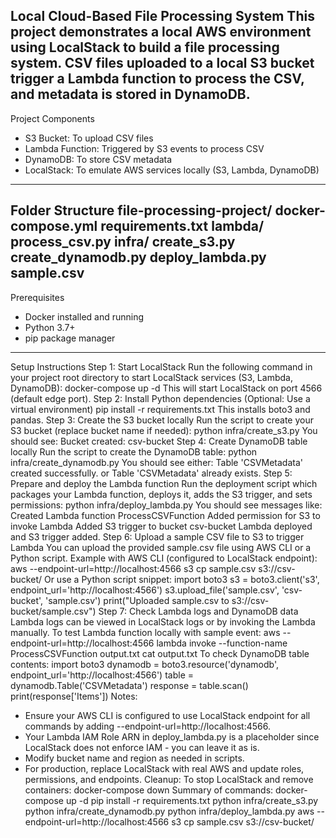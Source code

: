 Local Cloud-Based File Processing System
This project demonstrates a local AWS environment using LocalStack to build a file processing
system.
CSV files uploaded to a local S3 bucket trigger a Lambda function to process the CSV, and
metadata is stored in DynamoDB.
---
Project Components
- S3 Bucket: To upload CSV files
- Lambda Function: Triggered by S3 events to process CSV
- DynamoDB: To store CSV metadata
- LocalStack: To emulate AWS services locally (S3, Lambda, DynamoDB)
---
Folder Structure
file-processing-project/
 docker-compose.yml
 requirements.txt
 lambda/
 process_csv.py
 infra/
 create_s3.py
 create_dynamodb.py
 deploy_lambda.py
 sample.csv
---
Prerequisites
- Docker installed and running
- Python 3.7+
- pip package manager
---
Setup Instructions
Step 1: Start LocalStack
Run the following command in your project root directory to start LocalStack services (S3, Lambda,
DynamoDB):
docker-compose up -d
This will start LocalStack on port 4566 (default edge port).
Step 2: Install Python dependencies
(Optional: Use a virtual environment)
pip install -r requirements.txt
This installs boto3 and pandas.
Step 3: Create the S3 bucket locally
Run the script to create your S3 bucket (replace bucket name if needed):
python infra/create_s3.py
You should see:
Bucket created: csv-bucket
Step 4: Create DynamoDB table locally
Run the script to create the DynamoDB table:
python infra/create_dynamodb.py
You should see either:
Table 'CSVMetadata' created successfully.
or
Table 'CSVMetadata' already exists.
Step 5: Prepare and deploy the Lambda function
Run the deployment script which packages your Lambda function, deploys it, adds the S3 trigger,
and sets permissions:
python infra/deploy_lambda.py
You should see messages like:
Created Lambda function ProcessCSVFunction
Added permission for S3 to invoke Lambda
Added S3 trigger to bucket csv-bucket
Lambda deployed and S3 trigger added.
Step 6: Upload a sample CSV file to S3 to trigger Lambda
You can upload the provided sample.csv file using AWS CLI or a Python script.
Example with AWS CLI (configured to LocalStack endpoint):
aws --endpoint-url=http://localhost:4566 s3 cp sample.csv s3://csv-bucket/
Or use a Python script snippet:
import boto3
s3 = boto3.client('s3', endpoint_url='http://localhost:4566')
s3.upload_file('sample.csv', 'csv-bucket', 'sample.csv')
print("Uploaded sample.csv to s3://csv-bucket/sample.csv")
Step 7: Check Lambda logs and DynamoDB data
Lambda logs can be viewed in LocalStack logs or by invoking the Lambda manually.
To test Lambda function locally with sample event:
aws --endpoint-url=http://localhost:4566 lambda invoke --function-name ProcessCSVFunction
output.txt
cat output.txt
To check DynamoDB table contents:
import boto3
dynamodb = boto3.resource('dynamodb', endpoint_url='http://localhost:4566')
table = dynamodb.Table('CSVMetadata')
response = table.scan()
print(response['Items'])
Notes:
- Ensure your AWS CLI is configured to use LocalStack endpoint for all commands by adding
--endpoint-url=http://localhost:4566.
- Your Lambda IAM Role ARN in deploy_lambda.py is a placeholder since LocalStack does not
enforce IAM - you can leave it as is.
- Modify bucket name and region as needed in scripts.
- For production, replace LocalStack with real AWS and update roles, permissions, and endpoints.
Cleanup:
To stop LocalStack and remove containers:
docker-compose down
Summary of commands:
docker-compose up -d
pip install -r requirements.txt
python infra/create_s3.py
python infra/create_dynamodb.py
python infra/deploy_lambda.py
aws --endpoint-url=http://localhost:4566 s3 cp sample.csv s3://csv-bucket/
